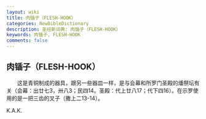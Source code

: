 ```yaml
---
layout: wiki
title: 肉锸子（FLESH-HOOK）
categories: NewBibleDictionary
description: 圣经新词典: 肉锸子（FLESH-HOOK）
keywords: 肉锸子, FLESH-HOOK
comments: false
---
```


## 肉锸子（FLESH-HOOK）

　　这是青铜制成的器具，跟另一些器皿一样，是与会幕和所罗门圣殿的燔祭坛有关（会幕：出廿七3，卅八3；民四14。圣殿：代上廿八17；代下四16）。在示罗使用的是一把三齿的叉子（撒上二13-14）。

K.A.K.








